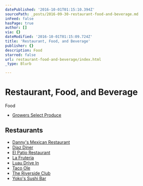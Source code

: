 ```yaml
---
datePublished: '2016-10-01T01:15:10.394Z'
sourcePath: _posts/2016-09-30-restaurant-food-and-beverage.md
inFeed: false
hasPage: true
author: []
via: {}
dateModified: '2016-10-01T01:15:09.724Z'
title: 'Restaurant, Food, and Beverage'
publisher: {}
description: Food
starred: false
url: restaurant-food-and-beverage/index.html
_type: Blurb

---
```

# Restaurant, Food, and Beverage

Food

* [Growers Select Produce][0]

## Restaurants

* [Danny's Mexican Restaurant][1]
* [Diaz Diner][2]
* [El Patio Restaurant][3]
* [La Fruteria][4]
* [Luau Drive In][5]
* [Taco Ole][6]
* [The Riverside Club][7]
* [Yoko's Sushi Bar][8]

[0]: http://directory.missionchamber.com/listing/growers-select-produce-inc/ "Growers Select Produce"
[1]: https://www.facebook.com/Dannys-Mexican-Restaurant-126251037393158/ "Danny's Mexican Restaurant - Facebook"
[2]: https://www.facebook.com/DiazDiner/ "Diaz Diner on Facebook"
[3]: https://www.facebook.com/pages/El-Patio-Restaurant/117363861616716 "El Patio Restaurant - Facebook"
[4]: https://www.facebook.com/La-Fruteria-100415396723373/ "La Fruteria"
[5]: https://www.facebook.com/pages/Luau-Drive-Inn/116287918400110 "Luau Drive In Restaurant"
[6]: http://mytacoole.com/ "Taco Ole"
[7]: http://www.ontheriver.net/ "The Riverside Club"
[8]: http://www.yokossushibar.com/ "Yoko's Sushi Bar"